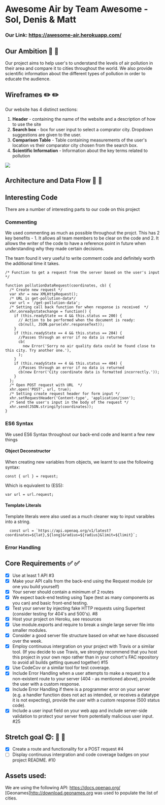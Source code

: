 # Awesome Air by Team Awesome - Sol, Denis & Matt

### Our Link: https://awesome-air.herokuapp.com/

## Our Ambition :art: :art:

Our project aims to help user's to understand the levels of air pollution in their area and compare it to cities throughout the world. We also provide scientific information about the different types of pollution in order to educate the audience.

## Wireframes :pencil2: :pencil2:

Our website has 4 distinct sections:

1.  **Header** - containing the name of the website and a description of how to use the site
2.  **Search box** - box for user input to select a comprator city. Dropdown suggestions are given to the user.
3.  **Comparison Table** - Table containing measurements of the user's location vs their comparator city chosen from the search box.
4.  **Scientific Information** - Information about the key terms related to pollution

![](https://i.imgur.com/EhYcJWu.png)

## Architecture and Data Flow :wrench: :wrench:

## Interesting Code

There are a number of interesting parts to our code on this project

### Commenting

We used commenting as much as possible throughout the projct. This has 2 key benefits - 1. It allows all team members to be clear on the code and 2. It allows the writer of the code to have a reference point in future when understanding why they made certain decisions.

The team found it very useful to write comment code and definitely worth the additional time it takes.

```
/* Function to get a request from the server based on the user's input */

function pollutionDataRequest(coordinates, cb) {
  /* Create new request */
  var xhr = new XMLHttpRequest();
  /* URL is get-pollution-data*/
  var url = '/get-pollution-data';
  /* Setting call back function for when response is received  */
  xhr.onreadystatechange = function() {
    if (this.readyState == 4 && this.status == 200) {
      // Action to be performed when the document is ready:
      cb(null, JSON.parse(xhr.responseText));
    }
    if (this.readyState == 4 && this.status == 204) {
      //Passes through an error if no data is returned
      cb(
        new Error('Sorry no air quality data could be found close to this city. Try another one.'),
      );
    }
    if (this.readyState == 4 && this.status == 404) {
      //Passes through an error if no data is returned
      cb(new Error('City coordinate data is formatted incorrectly.'));
    }
  };
  /* Open POST request with URL  */
  xhr.open('POST', url, true);
  /* Setting create request header for form input */
  xhr.setRequestHeader('Content-type', 'application/json');
  /* Send the user's input in the body of the request */
  xhr.send(JSON.stringify(coordinates));
}
```

### ES6 Syntax

We used ES6 Syntax throughout our back-end code and learnt a few new things

#### Object Deconstructor

When creating new variables from objects, we learnt to use the following syntax:

```
const { url } = request;
```

Which is equivalent to (ES5):

```
var url = url.request;
```

#### Template Literals

Template literals were also used as a much cleaner way to input varaibles into a string.

```
  const url = `https://api.openaq.org/v1/latest?coordinates=${lat},${long}&radius=${radius}&limit=${limit}`;
```

### Error Handling

## Core Requirements :white_check_mark: :white_check_mark:

- [x] Use at least 1 API #3
- [x] Make your API calls from the back-end using the Request module (or one you build yourself)
- [x] Your server should contain a minimum of 2 routes
- [x] We expect back-end testing using Tape (test as many components as you can) and basic front-end testing.
- [x] Test your server by injecting fake HTTP requests using Supertest (consider testing for 404's and 500's). #8
- [x] Host your project on Heroku, see resources
- [x] Use module.exports and require to break a single large server file into smaller modules.
- [x] Consider a good server file structure based on what we have discussed over the week.
- [x] Employ continuous intergration on your project with Travis or a similar tool. (If you decide to use Travis, we strongly recommend that you host this project in your own repo rather than in your cohort's FAC repository to avoid all builds getting queued together) #15
- [x] Use CodeCov or a similar tool for test coverage.
- [x] Include Error Handling when a user attempts to make a request to a non-existent route to your server (404 - as mentioned above), provide the user with a custom response.
- [x] Include Error Handling if there is a programmer error on your server (e.g. a handler function does not act as intended, or receives a datatype it is not expecting), provide the user with a custom response (500 status code).
- [x] Include a user input field on your web app and include server-side validation to protect your server from potentially malicious user input. #25

## Stretch goal 😊: :page_facing_up: :page_facing_up:

- [x] Create a route and functionality for a POST request #4
- [ ] Display continuous intergration and code coverage badges on your project README. #10

## Assets used:

We are using the following API: https://docs.openaq.org/
[Geonames]http://download.geonames.org was used to populate the list of cities.
